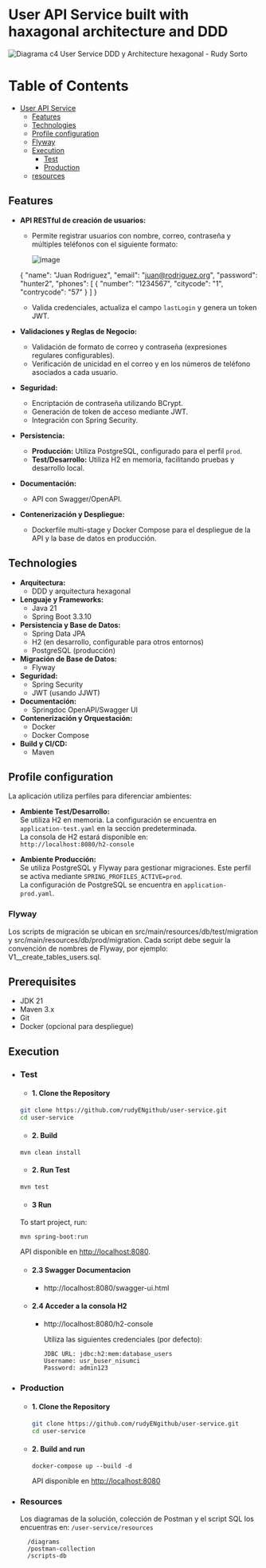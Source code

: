 # User API Service built with haxagonal architecture and DDD
![Diagrama c4 User Service DDD y Architecture hexagonal - Rudy Sorto](https://github.com/user-attachments/assets/8c8be117-16e6-4663-b907-c91044592d75)
# Table of Contents

- [User API Service](#user-api-service)
  - [Features](#features)
  - [Technologies](#Technologies)
  - [Profile configuration](#profile-configuration)
  - [Flyway](#flyway)
  - [Execution](#execution)
    - [Test](#test)
    - [Production](#production)
  - [resources](#resources)

## Features

- **API RESTful de creación de usuarios:**  
    - Permite registrar usuarios con nombre, correo, contraseña y múltiples teléfonos con el siguiente formato:
 
      ![image](https://github.com/user-attachments/assets/763d22f7-4d69-44fb-9ff3-3b9473200ec3)

    {
    "name": "Juan Rodriguez",
    "email": "juan@rodriguez.org",
    "password": "hunter2",
    "phones": [
         {
             "number": "1234567",
             "citycode": "1",
            "contrycode": "57"
        }
  ]
}

  - Valida credenciales, actualiza el campo `lastLogin` y genera un token JWT.

- **Validaciones y Reglas de Negocio:**
  - Validación de formato de correo y contraseña (expresiones regulares configurables).
  - Verificación de unicidad en el correo y en los números de teléfono asociados a cada usuario.
- **Seguridad:**
  - Encriptación de contraseña utilizando BCrypt.
  - Generación de token de acceso mediante JWT.
  - Integración con Spring Security.
- **Persistencia:**
  - **Producción:** Utiliza PostgreSQL, configurado para el perfil `prod`.
  - **Test/Desarrollo:** Utiliza H2 en memoria, facilitando pruebas y desarrollo local.
- **Documentación:**
  - API con Swagger/OpenAPI.
- **Contenerización y Despliegue:**
  - Dockerfile multi-stage y Docker Compose para el despliegue de la API y la base de datos en producción.



## Technologies
- **Arquitectura:**
    - DDD y arquitectura hexagonal
- **Lenguaje y Frameworks:**
    - Java 21
    - Spring Boot 3.3.10
- **Persistencia y Base de Datos:**
    - Spring Data JPA
    - H2 (en desarrollo, configurable para otros entornos)
    - PostgreSQL (producción)
- **Migración de Base de Datos:**
  - Flyway
- **Seguridad:**
    - Spring Security
    - JWT (usando JJWT)
- **Documentación:**
    - Springdoc OpenAPI/Swagger UI
- **Contenerización y Orquestación:**
    - Docker
    - Docker Compose
- **Build y CI/CD:**
    - Maven

## Profile configuration

La aplicación utiliza perfiles para diferenciar ambientes:

- **Ambiente Test/Desarrollo:**  
  Se utiliza H2 en memoria. La configuración se encuentra en `application-test.yaml` en la sección predeterminada.  
  La consola de H2 estará disponible en:  
  `http://localhost:8080/h2-console`

- **Ambiente Producción:**  
  Se utiliza PostgreSQL y Flyway para gestionar migraciones. Este perfil se activa mediante `SPRING_PROFILES_ACTIVE=prod`.  
  La configuración de PostgreSQL se encuentra en `application-prod.yaml`.
### Flyway
Los scripts de migración se ubican en src/main/resources/db/test/migration  y src/main/resources/db/prod/migration. Cada script debe seguir la convención de nombres de Flyway, por ejemplo:
V1__create_tables_users.sql.
## Prerequisites
- JDK 21
- Maven 3.x
- Git
- Docker (opcional para despliegue)
## Execution
- ### Test

  - #### 1. Clone the Repository
  ```bash
  git clone https://github.com/rudyENgithub/user-service.git
  cd user-service
  ```
  - #### 2. Build
  ```
  mvn clean install
  ```
  - #### 2. Run Test
  ```
  mvn test
  ```
  - #### 3 Run 
  To start project, run:
  ```
  mvn spring-boot:run
  ```
  API disponible en [http://localhost:8080](http://localhost:8080).
  - #### 2.3 Swagger Documentacion
    - http://localhost:8080/swagger-ui.html
  - #### 2.4 Acceder a la consola H2
    - http://localhost:8080/h2-console

      Utiliza las siguientes credenciales (por defecto):

          JDBC URL: jdbc:h2:mem:database_users
          Username: usr_buser_nisumci
          Password: admin123

- ### Production
  - #### 1. Clone the Repository
    ```bash
    git clone https://github.com/rudyENgithub/user-service.git
    cd user-service
    ```
  - #### 2. Build and run
    ```
    docker-compose up --build -d
    ```
    API disponible en [http://localhost:8080](http://localhost:8080)

- ### Resources
  Los diagramas de la solución, colección de Postman y el script SQL los encuentras en: 
       `/user-service/resources`

        /diagrams
        /postman-collection
        /scripts-db

